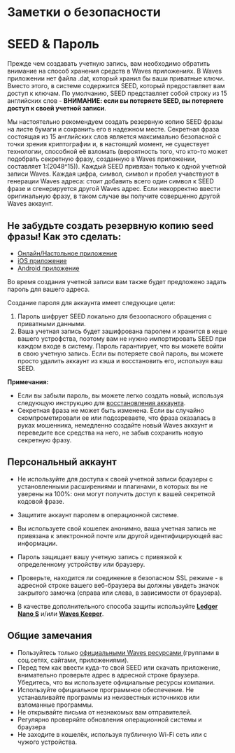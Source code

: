 # Заметки о безопасности

# SEED & Пароль

Прежде чем создавать учетную запись, вам необходимо обратить внимание на способ хранения средств в Waves приложениях.
В Waves приложении нет файла .dat, который хранил бы ваши приватные ключи. Вместо этого, в системе содержится SEED, который предоставляет
вам доступ к ключам. По умолчанию, SEED представляет собой строку из 15 английских слов -
**ВНИМАНИЕ: если вы потеряете SEED, вы потеряете доступ к своей учетной записи**.

Мы настоятельно рекомендуем создать резервную копию SEED фразы на листе бумаги и сохранить его в надежном месте.
Секретная фраза состоящая из 15 английских слов является максимально безопасной с точки зрения криптографии и, в настоящий момент, не существует технологии, способной её взломать \(вероятность того, что кто-то может подобрать секретную фразу, созданную в Waves приложении, составляет 1:(2048^15)\). Каждый SEED привязан только к одной учетной записи Waves. Каждая цифра, символ, символ и пробел учавствуют в генерации Waves адреса: стоит добавить всего один символ к SEED фразе и сгенерируется другой Waves адрес. Если некорректно ввести оригинальную фразу, в таком случае вы получите совершенно другой Waves аккаунт.

## Не забудьте создать резервную копию seed фразы! Как это сделать:

* [Онлайн/Настольное приложение](https://docs.wavesplatform.com/ru/waves-client/account-management/creating-an-account.html#предупреждение)
* [iOS приложение](https://docs.wavesplatform.com/ru/waves-client/mobile-apps/iOS/account-management/creating-an-account.html#предупреждение)
* [Android приложение](https://docs.wavesplatform.com/ru/waves-client/mobile-apps/android/account-management/creating-an-account.html#предупреждение)

Во время создания учетной записи вам также будет предложено задать пароль для вашего адреса.

Создание пароля для аккаунта имеет следующие цели:

1. Пароль шифрует SEED локально для безоопасного обращения с приватными данными.  
2. Ваша учетная запись будет зашифрована паролем и хранится в кеше вашего устрофства, поэтому вам не нужно импортировать SEED при каждом входе в систему.
Пароль гарантирует, что вы можете войти в свою учетную запись. Если вы потеряете свой пароль, вы можете просто удалить аккаунт из кэша и восстановить его, используя ваш SEED.

**Примечания:**

* Если вы забыли пароль, вы можете легко создать новый, используя следующую инструкцию для
[восстановления аккаунта](/waves-client/account-management/restore-an-account.md).
* Секретная фраза не может быть изменена. Если вы случайно скомпрометировали ее или подозреваете, что фраза оказалась в руках мошенника, немедленно создайте новый Waves аккаунт и переведите все средства на него, не забыв сохранить новую секретную фразу.

## Персональный аккаунт

* Не используйте для доступа к своей учетной записи браузеры с установленными расширениями и плагинами, в которых вы не уверены на 100%: они могут получить доступ к вашей секретной кодовой фразе.
* Защитите аккаунт паролем в операционной системе.
* Вы используете свой кошелек анонимно, ваша учетная запись не привязана к электронной почте или другой идентифицирующей вас информации.
* Пароль защищает вашу учетную запись с привязкой к определенному устройству или браузеру.
* Проверьте, находится ли соединение в безопасном SSL режиме - в адресной строке вашего веб-браузера вы должны увидеть значок закрытого
замочка \(справа или слева, в зависимости от браузера\).

* В качестве дополнительного способа защиты используйте [**Ledger Nano S**](/waves-client/account-management/ledger-nano.md) и/или [**Waves Keeper**](/waves-client/account-management/waves-keeper.md).

## Общие замечания

* Пользуйтесь только [официальными Waves ресурсами ](/overview/waves-official-resources.md)\(группами в соц.сетях, сайтами,
приложениями\).
* Перед тем как ввести куда-то свой SEED или скачать приложение, внимательно проверьте адрес в адресной строке браузера. Убедитесь, что вы используете официальные ресурсы компании.
* Используйте официальное программное обеспечение. Не устанавливайте программы из неизвестных источников или взломанные программы.
* Не открывайте письма от незнакомых вам отправителей.
* Регулярно проверяйте обновления операционной системы и браузера
* Не заходите в кошелёк, используя публичную Wi-Fi сеть или с чужого устройства.
